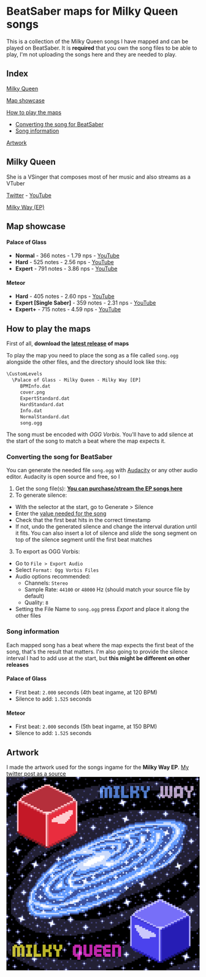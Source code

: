 # BeatSaber maps for Milky Queen songs

This is a collection of the Milky Queen songs I have mapped and can be played on BeatSaber. It is **required** that you own the song files to be able to play, I'm not uploading the songs here and they are needed to play.

## Index

[Milky Queen](#milky-queen)

[Map showcase](#map-showcase)

[How to play the maps](#how-to-play-the-maps)

  - [Converting the song for BeatSaber](#converting-the-song-for-beatsaber)
  - [Song information](#song-information)

[Artwork](#artwork)

## Milky Queen

She is a VSinger that composes most of her music and also streams as a VTuber

[Twitter](https://twitter.com/milkyqueen_idol/) - [YouTube](https://www.youtube.com/@MilkyQueenVsinger)

[Milky Way (EP)](https://linkco.re/dy4ZpFgH)

## Map showcase

#### Palace of Glass
- **Normal** - 366 notes - 1.79 nps - [YouTube](https://youtu.be/t8FX5rr9rMs)
- **Hard** - 525 notes - 2.56 nps - [YouTube](https://youtu.be/kooc_ygiHVw)
- **Expert** - 791 notes - 3.86 nps - [YouTube](https://youtu.be/kincBdcyYj4)

#### Meteor
- **Hard** - 405 notes - 2.60 nps - [YouTube](https://youtu.be/TEuVHXZfqU4)
- **Expert [Single Saber]** - 359 notes - 2.31 nps - [YouTube](https://youtu.be/JDhlVuBoZaU)
- **Expert+** - 715 notes - 4.59 nps - [YouTube](https://youtu.be/SgDnngMdg24)

## How to play the maps

First of all, **download the [latest release](https://github.com/sukuna-shinmyomaru/milky-queen-beatsaber/releases) of maps**

To play the map you need to place the song as a file called `song.ogg` alongside the other files, and the directory should look like this:

```
\CustomLevels
  \Palace of Glass - Milky Queen - Milky Way [EP]
     BPMInfo.dat
     cover.png
     ExpertStandard.dat
     HardStandard.dat
     Info.dat
     NormalStandard.dat
     song.ogg
```

The song must be encoded with _OGG Vorbis_. You'll have to add silence at the start of the song to match a beat where the map expects it.

### Converting the song for BeatSaber

You can generate the needed file `song.ogg` with [Audacity](https://www.audacityteam.org/) or any other audio editor. Audacity is open source and free, so I 

1. Get the song file(s): **[You can purchase/stream the EP songs here](https://linkco.re/dy4ZpFgH)**
2. To generate silence:
- With the selector at the start, go to Generate > Silence
- Enter the [value needed for the song](#song-information)
- Check that the first beat hits in the correct timestamp
- If not, undo the generated silence and change the interval duration until it fits. You can also insert a lot of silence and _slide_ the song segment on top of the silence segment until the first beat matches
3. To export as OGG Vorbis:
- Go to `File > Export Audio`
- Select `Format: Ogg Vorbis Files`
- Audio options recommended:
	- Channels: `Stereo`
	- Sample Rate: `44100` or `48000` Hz (should match your source file by default)
	- Quality: `8`
- Setting the File Name to `song.ogg` press _Export_ and place it along the other files

### Song information

Each mapped song has a beat where the map expects the first beat of the song, that's the result that matters. I'm also going to provide the silence interval I had to add use at the start, but **this might be different on other releases**

#### Palace of Glass
- First beat: `2.000` seconds (4th beat ingame, at 120 BPM)
- Silence to add: `1.525` seconds

#### Meteor
- First beat: `2.000` seconds (5th beat ingame, at 150 BPM)
- Silence to add: `1.525` seconds

## Artwork

I made the artwork used for the songs ingame for the **Milky Way EP**. [My twitter post as a source](https://twitter.com/SukunaShinmyou1/status/1728223743930245590)
![](artwork.png)
